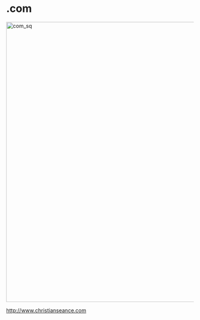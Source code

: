 # .com
<img width="752" alt="com_sq" src="https://github.com/user-attachments/assets/c65d3fa8-20ae-4fa6-8a11-681908505baf" />

http://www.christianseance.com
